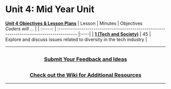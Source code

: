 # Unit 4: Mid Year Unit
[**Unit 4 Objectives & Lesson Plans**]() 
|                                                        Lesson                                                         | Minutes | Objectives <br> _Coders will ..._                                                        |
| :-----: | :--------------------------------------------------------------------------------------- |:----|
|     [**1 (Tech and Society)**]()     |   45    | Explore and discuss issues related to diversity in the tech industry |


---
## <h3 align="center"><a href="https://docs.google.com/forms/d/e/1FAIpQLSc4oUNSthmU63TqlzUOOWd3buX3tGVIPRNDm0tsLB_nOONRLQ/viewform">Submit Your Feedback and Ideas</a></h3>

## <h3 align="center"><a href="https://github.com/itscodenation/curriculum-21-22/wiki">Check out the Wiki for Additional Resources</a></h3>

---
